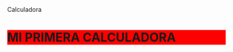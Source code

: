 <html>
<head>
  <tittle>Calculadora</tittle>  
</head>
  <body>
    <h1 style="background-color: red;">MI PRIMERA CALCULADORA</h1>
    
  </body>

</html>
